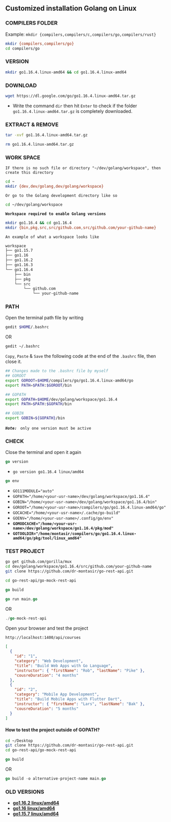 ## Customized installation Golang on Linux

### COMPILERS FOLDER

Example: `mkdir {compilers,compilers/c,compilers/go,compilers/rust}`

```bash
mkdir {compilers,compilers/go}
cd compilers/go
```

### VERSION

```bash
mkdir go1.16.4.linux-amd64 && cd go1.16.4.linux-amd64
```

### DOWNLOAD

```bash
wget https://dl.google.com/go/go1.16.4.linux-amd64.tar.gz
```

- Write the command `dir` then hit `Enter` to check if the folder `go1.16.4.linux-amd64.tar.gz` is completely downloaded.

### EXTRACT & REMOVE

```bash
tar -xvf go1.16.4.linux-amd64.tar.gz
```

```bash
rm go1.16.4.linux-amd64.tar.gz
```

### WORK SPACE

`IF there is no such file or directory "~/dev/golang/workspace", then create this directory`

```bash
cd ~
mkdir {dev,dev/golang,dev/golang/workspace}
```

`Or go to the Golang development directory like so`

```bash
cd ~/dev/golang/workspace
```

**`Workspace required to enable Golang versions`**

```bash
mkdir go1.16.4 && cd go1.16.4
mkdir {bin,pkg,src,src/github.com,src/github.com/your-github-name}
```

`An example of what a workspace looks like`

```bash
workspace
├── go1.15.7
├── go1.16
├── go1.16.2
├── go1.16.3
└── go1.16.4
    ├── bin
    ├── pkg
    └── src
        └── github.com
            └── your-github-name
```

### PATH

Open the terminal path file by writing

```bash
gedit $HOME/.bashrc
```

OR

```bash
gedit ~/.bashrc
```

`Copy`, `Paste` & `Save` the following code at the end of the `.bashrc` file, then close it.

```bash
## Changes made to the .bashrc file by myself
## GOROOT
export GOROOT=$HOME/compilers/go/go1.16.4.linux-amd64/go
export PATH=$PATH:$GOROOT/bin

## GOPATH
export GOPATH=$HOME/dev/golang/workspace/go1.16.4
export PATH=$PATH:$GOPATH/bin

## GOBIN
export GOBIN=${GOPATH}/bin
```

**_`Note: `_** `only one version must be active`

### CHECK

Close the terminal and open it again

```go
go version
```

- `go version go1.16.4 linux/amd64`

```go
go env
```

- `GO111MODULE="auto"`
- `GOPATH="/home/<your-usr-name>/dev/golang/workspace/go1.16.4"`
- `GOBIN="/home/<your-usr-name>/dev/golang/workspace/go1.16.4/bin"`
- `GOROOT="/home/<your-usr-name>/compilers/go/go1.16.4.linux-amd64/go"`
- `GOCACHE="/home/<your-usr-name>/.cache/go-build"`
- `GOENV="/home/<your-usr-name>/.config/go/env"`
- **`GOMODCACHE="/home/<your-usr-name>/dev/golang/workspace/go1.16.4/pkg/mod"`**
- **`GOTOOLDIR="/home/montasir/compilers/go/go1.16.4.linux-amd64/go/pkg/tool/linux_amd64"`**

### TEST PROJECT

```bash
go get github.com/gorilla/mux
cd dev/golang/workspace/go1.16.4/src/github.com/your-github-name
git clone https://github.com/dr-montasir/go-rest-api.git
```

```bash
cd go-rest-api/go-mock-rest-api
```

```GO
go build
```

```go
go run main.go
```

OR

```GO
./go-mock-rest-api
```

Open your browser and test the project

```cmd
http://localhost:1400/api/courses
```

```json
[
  {
    "id": "1",
    "category": "Web Development",
    "title": "Build Web Apps with Go Language",
    "instructor": { "firstName": "Rob", "lastName": "Pike" },
    "cousreDuration": "4 months"
  },
  {
    "id": "2",
    "category": "Mobile App Development",
    "title": "Build Mobile Apps with Flutter Dart",
    "instructor": { "firstName": "Lars", "lastName": "Bak" },
    "cousreDuration": "5 months"
  }
]
```

#### How to test the project outside of GOPATH?

```bash
cd ~/Desktop
git clone https://github.com/dr-montasir/go-rest-api.git
cd go-rest-api/go-mock-rest-api
```

```GO
go build
```

OR

```GO
go build -o alternative-project-name main.go
```

### OLD VERSIONS

- **[go1.16.2 linux/amd64](https://github.com/dr-montasir/go-installation-on-linux/blob/master/versions/go1.16.2.linux-amd64.md)**
- **[go1.16 linux/amd64](https://github.com/dr-montasir/go-installation-on-linux/blob/master/versions/go1.16.linux-amd64.md)**
- **[go1.15.7 linux/amd64](https://github.com/dr-montasir/go-installation-on-linux/blob/master/versions/go1.15.7.linux-amd64.md)**
